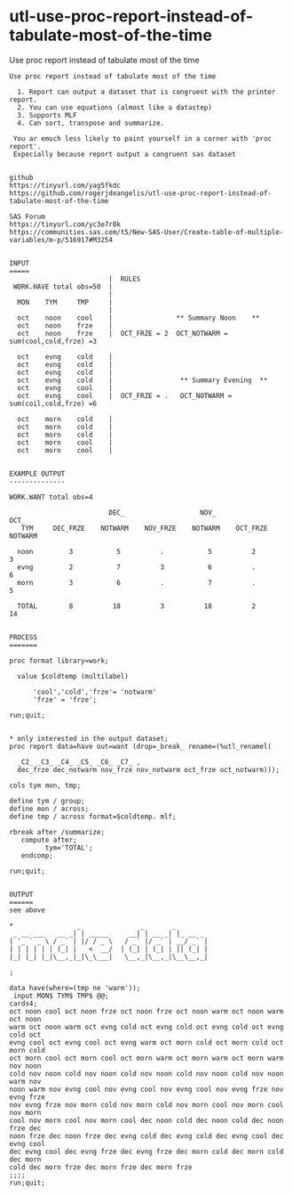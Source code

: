 # utl-use-proc-report-instead-of-tabulate-most-of-the-time
Use proc report instead of tabulate most of the time

    Use proc report instead of tabulate most of the time

      1. Report can output a dataset that is congruent with the printer report.
      2. You can use equations (almost like a datastep)
      3. Supports MLF
      4. Can sort, transpose and summarize.

     You ar emuch less likely to paint yourself in a corner with 'proc report'.
     Expecially because report output a congruent sas dataset


    github
    https://tinyurl.com/yag5fkdc
    https://github.com/rogerjdeangelis/utl-use-proc-report-instead-of-tabulate-most-of-the-time

    SAS Forum
    https://tinyurl.com/yc3e7r8k
    https://communities.sas.com/t5/New-SAS-User/Create-table-of-multiple-variables/m-p/516917#M3254


    INPUT
    =====
                             |  RULES
     WORK.HAVE total obs=50  |
                             |
      MON    TYM     TMP     |
                             |
      oct    noon    cool    |                ** Summary Noon    **
      oct    noon    frze    |
      oct    noon    frze    |  OCT_FRZE = 2  OCT_NOTWARM = sum(cool,cold,frze) =3

      oct    evng    cold    |
      oct    evng    cold    |
      oct    evng    cold    |
      oct    evng    cold    |                 ** Summary Evening  **
      oct    evng    cool    |
      oct    evng    cool    |  OCT_FRZE = .   OCT_NOTWARM = sum(coil,cold,frze) =6

      oct    morn    cold    |
      oct    morn    cold    |
      oct    morn    cold    |
      oct    morn    cool    |
      oct    morn    cool    |


    EXAMPLE OUTPUT
    --------------

    WORK.WANT total obs=4

                             DEC_                   NOV_                   OCT_
       TYM     DEC_FRZE    NOTWARM    NOV_FRZE    NOTWARM    OCT_FRZE    NOTWARM

      noon         3           5          .           5          2           3
      evng         2           7          3           6          .           6
      morn         3           6          .           7          .           5

      TOTAL        8          18          3          18          2          14


    PROCESS
    =======

    proc format library=work;

      value $coldtemp (multilabel)

          'cool','cold','frze'= 'notwarm'
          'frze' = 'frze';

    run;quit;


    * only interested in the output dataset;
    proc report data=have out=want (drop=_break_ rename=(%utl_renamel(

      _C2_ _C3_ _C4_ _C5_ _C6_ _C7_ ,
      dec_frze dec_notwarm nov_frze nov_notwarm oct_frze oct_notwarm)));

    cols tym mon, tmp;

    define tym / group;
    define mon / across;
    define tmp / across format=$coldtemp. mlf;

    rbreak after /summarize;
       compute after;
             tym='TOTAL';
       endcomp;

    run;quit;


    OUTPUT
    ======
    see above

    *                _               _       _
     _ __ ___   __ _| | _____     __| | __ _| |_ __ _
    | '_ ` _ \ / _` | |/ / _ \   / _` |/ _` | __/ _` |
    | | | | | | (_| |   <  __/  | (_| | (_| | || (_| |
    |_| |_| |_|\__,_|_|\_\___|   \__,_|\__,_|\__\__,_|

    ;

    data have(where=(tmp ne 'warm'));
     input MON$ TYM$ TMP$ @@;
    cards4;
    oct noon cool oct noon frze oct noon frze oct noon warm oct noon warm oct noon
    warm oct noon warm oct evng cold oct evng cold oct evng cold oct evng cold oct
    evng cool oct evng cool oct evng warm oct morn cold oct morn cold oct morn cold
    oct morn cool oct morn cool oct morn warm oct morn warm oct morn warm nov noon
    cold nov noon cold nov noon cold nov noon cold nov noon cold nov noon warm nov
    noon warm nov evng cool nov evng cool nov evng cool nov evng frze nov evng frze
    nov evng frze nov morn cold nov morn cold nov morn cool nov morn cool nov morn
    cool nov morn cool nov morn cool dec noon cold dec noon cold dec noon frze dec
    noon frze dec noon frze dec evng cold dec evng cold dec evng cool dec evng cool
    dec evng cool dec evng frze dec evng frze dec morn cold dec morn cold dec morn
    cold dec morn frze dec morn frze dec morn frze
    ;;;;
    run;quit;





